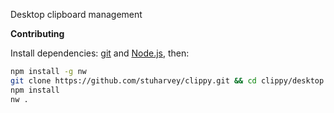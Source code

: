 Desktop clipboard management

**Contributing**

Install dependencies: [git](www.git-scm.com) and [Node.js](nodejs.org), then:

```bash
npm install -g nw
git clone https://github.com/stuharvey/clippy.git && cd clippy/desktop
npm install
nw .
```

